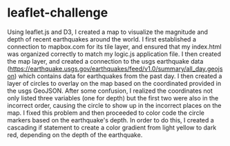 # leaflet-challenge

Using leaflet.js and D3, I created a map to visualize the magnitude and depth of recent earthquakes around the world. I first established a connection to mapbox.com for its tile layer, and ensured that my index.html was organized correctly to match my logic.js application file. I then created the map layer, and created a connection to the usgs earthquake data (https://earthquake.usgs.gov/earthquakes/feed/v1.0/summary/all_day.geojson) which contains data for earthquakes from the past day. I then created a layer of circles to overlay on the map based on the coordinated provided in the usgs GeoJSON. After some confusion, I realized the coordinates not only listed three variables (one for depth) but the first two were also in the incorrect order, causing the circle to show up in the incorrect places on the map. I fixed this problem and then proceeded to color code the circle markers based on the earthquake's depth. In order to do this, I created a cascading if statement to create a color gradient from light yellow to dark red, depending on the depth of the earthquake.
